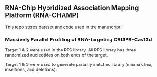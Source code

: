 ## RNA-Chip Hybridized Association Mapping Platform (RNA-CHAMP)

This repo stores dataset and code used in the manuscript:

### Massively Parallel Profiling of RNA-targeting CRISPR-Cas13d

Target 1 & 2 were used in the PFS library. All PFS library has three randomized nucleotides on both ends of the target.

Target 1 & 3 were used to generate partailly matched library (mismatches, insertions, and deletions).
